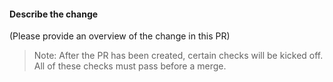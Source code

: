 #### Describe the change
(Please provide an overview of the change in this PR)

> Note: After the PR has been created, certain checks will be kicked off. All of these checks must pass before a merge. 



